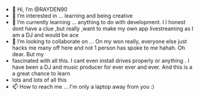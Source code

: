 - 👋 Hi, I’m @RAYDEN90
- 👀 I’m interested in ... learning and being creative
- 🌱 I’m currently learning ... anything to do with development. I I honest dont have a clue ,but really ,want to make my own app livestreaming as I am a DJ and would be ace
- 💞️ I’m looking to collaborate on ... On my won really, everyone else just hacks me many off here and not 1 person has spoke to me hahah. Oh dear.  But my
- fascinated with all this. I cant even install drives properly or anything . I have been a DJ and music producer for ever ever and ever. And this is a a great chance to learn
- lots and lots of all this
- 📫 How to reach me ... I'm only a laptop away from you :)

<!---
RAYDEN90/RAYDEN90 is a ✨ special ✨ repository because its `README.md` (this file) appears on your GitHub profile.
You can click the Preview link to take a look at your changes.
--->
